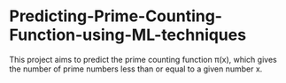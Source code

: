 # Predicting-Prime-Counting-Function-using-ML-techniques
This project aims to predict the prime counting function π(x), which gives the number of prime numbers less than or equal to a given number x.
